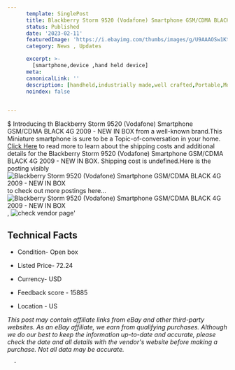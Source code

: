 ```yaml
---
      template: SinglePost
      title: Blackberry Storm 9520 (Vodafone) Smartphone GSM/CDMA BLACK 4G 2009 - NEW IN BOX
      status: Published
      date: '2023-02-11'
      featuredImage: 'https://i.ebayimg.com/thumbs/images/g/U9AAAOSw1Ktj2p~S/s-l225.jpg'
      category: News , Updates

      excerpt: >-
        [smartphone,device ,hand held device]
      meta:
      canonicalLink: ''
      description: [handheld,industrially made,well crafted,Portable,Mobile,Compact,Convenient,Lightweight,Maneuverable,Man-portable,Miniature,Carriable,Hand-held,Light,Holdable,Transportable,Mobile device,Pocket-sized,On-the-go,Wireless,Cordless,Compact size,Convenient size, smartphone,device ,hand held device]
      noindex: false
      

---
```

$
      Introducing th Blackberry Storm 9520 (Vodafone) Smartphone GSM/CDMA BLACK 4G 2009 - NEW IN BOX from a well-known brand.This Miniature smartphone is sure to be a Topic-of-conversation in your home. [Click Here](https://www.ebay.com/itm/134433171799?hash=item1f4cd76957%3Ag%3AU9AAAOSw1Ktj2p%7ES&mkevt=1&mkcid=1&mkrid=711-53200-19255-0&campid=%253CePNCampaignId%253E&customid=%253CreferenceId%253E&toolid=10049) to read more to learn about the shipping costs and additional details for the Blackberry Storm 9520 (Vodafone) Smartphone GSM/CDMA BLACK 4G 2009 - NEW IN BOX. Shipping cost is undefined.Here is the posting visibly ![Blackberry Storm 9520 (Vodafone) Smartphone GSM/CDMA BLACK 4G 2009 - NEW IN BOX](https://i.ebayimg.com/thumbs/images/g/U9AAAOSw1Ktj2p~S/s-l225.jpg) to check out more postings here... ![Blackberry Storm 9520 (Vodafone) Smartphone GSM/CDMA BLACK 4G 2009 - NEW IN BOX](https://i.ebayimg.com/images/g/U9AAAOSw1Ktj2p~S/s-l1600.jpg), ![check vendor page](https://origin-galleryplus.ebayimg.com/ws/web/134433171799_2_0_1/225x225.jpg,https://origin-galleryplus.ebayimg.com/ws/web/134433171799_3_0_1/225x225.jpg,https://origin-galleryplus.ebayimg.com/ws/web/134433171799_4_0_1/225x225.jpg,https://origin-galleryplus.ebayimg.com/ws/web/134433171799_5_0_1/225x225.jpg,https://origin-galleryplus.ebayimg.com/ws/web/134433171799_6_0_1/225x225.jpg,https://origin-galleryplus.ebayimg.com/ws/web/134433171799_7_0_1/225x225.jpg,https://origin-galleryplus.ebayimg.com/ws/web/134433171799_8_0_1/225x225.jpg,https://origin-galleryplus.ebayimg.com/ws/web/134433171799_9_0_1/225x225.jpg)'

      

 ## Technical Facts 



     
      

 - Condition- Open box 


      

 - Listed Price- 72.24 


      

 - Currency- USD 


      

 - Feedback score - 15885 


      

 - Location - US 


      
      

 *_This post may contain affiliate links from eBay and other third-party websites. As an eBay affiliate, we earn from qualifying purchases. Although we do our best to keep the information up-to-date and accurate, please check the date and all details with the vendor's website before making a purchase. Not all data may be accurate._*




      -

